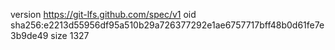 version https://git-lfs.github.com/spec/v1
oid sha256:e2213d55956df95a510b29a726377292e1ae6757717bff48b0d61fe7e3b9de49
size 1327
